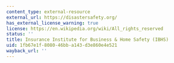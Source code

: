```yaml
---
content_type: external-resource
external_url: https://disastersafety.org/
has_external_license_warning: true
license: https://en.wikipedia.org/wiki/All_rights_reserved
status: ''
title: Insurance Institute for Business & Home Safety (IBHS)
uid: 1fb67e1f-8080-46bb-a143-d3e860e4e521
wayback_url: ''
---
```

